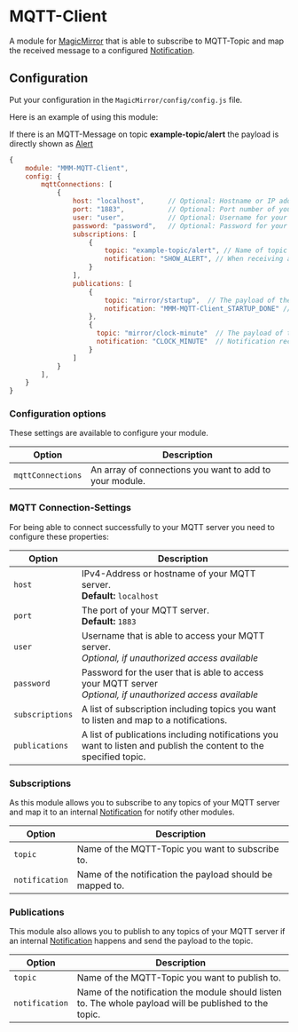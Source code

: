 # MQTT-Client

A module for [MagicMirror](https://github.com/MichMich/MagicMirror/) that is able to subscribe to MQTT-Topic and map the received message to a configured [Notification](https://github.com/MichMich/MagicMirror/wiki/notifications).

## Configuration

Put your configuration in the `MagicMirror/config/config.js` file.

Here is an example of using this module:

If there is an MQTT-Message on topic **example-topic/alert** the payload is directly shown as [Alert](https://docs.magicmirror.builders/modules/alert.html)

```javascript
{
    module: "MMM-MQTT-Client",
    config: {
        mqttConnections: [
            {
                host: "localhost",      // Optional: Hostname or IP address of your mqtt-server. Default will be localhost.
                port: "1883",           // Optional: Port number of your mqtt-server. Default will be 1883.
                user: "user",           // Optional: Username for your secured mqtt-server.
                password: "password",   // Optional: Password for your secured mqtt-server.
                subscriptions: [
                    {
                        topic: "example-topic/alert", // Name of topic to subscribe for
                        notification: "SHOW_ALERT", // When receiving a message the message payload will be mapped to the internal notification
                    }
                ],
                publications: [
                    {
                        topic: "mirror/startup",  // The payload of the received Notification will be published to topic mirror/startup
                        notification: "MMM-MQTT-Client_STARTUP_DONE" // Socket-Notification that is throw by module itself.
                    },
                    {
                      topic: "mirror/clock-minute"  // The payload of the received Notification will be published to topic mirror/clock-minute
                      notification: "CLOCK_MINUTE"  // Notification received from the Clock module
                    }
                ]
            }
        ],
    }
}
```

### Configuration options

These settings are available to configure your module.

| Option             | Description
| ------------------ | -----------
| `mqttConnections`  | An array of connections you want to add to your module.

### MQTT Connection-Settings

For being able to connect successfully to your MQTT server you need to configure these properties:

| Option             | Description
| ------------------ | -----------
| `host`             | IPv4-Address or hostname of your MQTT server. <br> **Default:** `localhost`
| `port`             | The port of your MQTT server. <br> **Default:** `1883`
| `user`             | Username that is able to access your MQTT server. <br> *Optional, if unauthorized access available*
| `password`         | Password for the user that is able to access your MQTT server <br> *Optional, if unauthorized access available*
| `subscriptions`    | A list of subscription including topics you want to listen and map to a notifications.
| `publications`     | A list of publications including notifications you want to listen and publish the content to the specified topic.

### Subscriptions

As this module allows you to subscribe to any topics of your MQTT server and map it to an internal [Notification](https://github.com/MichMich/MagicMirror/wiki/notifications) for notify other modules.

| Option             | Description
| ------------------ | -----------
| `topic`            | Name of the MQTT-Topic you want to subscribe to.
| `notification`     | Name of the notification the payload should be mapped to.

### Publications

This module also allows you to publish to any topics of your MQTT server if an internal [Notification](https://github.com/MichMich/MagicMirror/wiki/notifications) happens and send the payload to the topic.

| Option             | Description
| ------------------ | -----------
| `topic`            | Name of the MQTT-Topic you want to publish to.
| `notification`     | Name of the notification the module should listen to. The whole payload will be published to the topic.
